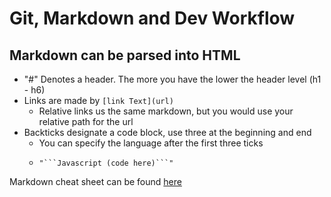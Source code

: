 # Git, Markdown and Dev Workflow

## Markdown can be parsed into HTML

* "#" Denotes a header. The more you have the lower the header level (h1 - h6)
* Links are made by ```[link Text](url)```
  * Relative links us the same markdown, but you would use your relative path for the url
* Backticks designate a code block, use three at the beginning and end
  * You can specify the language after the first three ticks
  * ```
    "```Javascript (code here)```"
    ```

Markdown cheat sheet can be found [here](https://github.com/adam-p/markdown-here/wiki/Markdown-Cheatsheet)